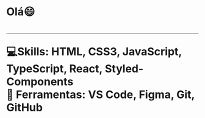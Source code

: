 <h1>Olá😄<h1/>
<hr>
💻Skills: HTML, CSS3, JavaScript, TypeScript, React, Styled-Components <br/>
💼 Ferramentas: VS Code, Figma, Git, GitHub <br/>

